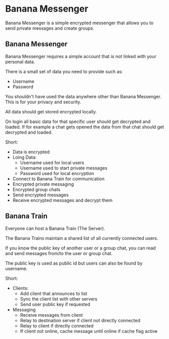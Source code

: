 # Banana Messenger

Banana Messenger is a simple encrypted messenger that allows you to send private messages and create groups.

## Banana Messenger

Banana Messenger requires a simple account that is not linked with your personal data.

There is a small set of data you need to provide such as:
- Username
- Password

You shouldn't have used the data anywhere other than Banana Messenger. This is for your privacy and security.

All data should get stored encrypted locally.

On login all basic data for that specific user should get decrypted and loaded. If for example a chat gets opened the data from that chat should get decrypted and loaded.

Short:
- Data is encrypted
- Loing Data:
  - Username used for local users
  - Username used to start private messages
  - Password used for local encryption
- Connect to Banana Train for communication
- Encrypted private messaging
- Encrypted group chats
- Send encrypted messages
- Receive encrypted messages and decrypt them

## Banana Train

Everyone can host a Banana Train (The Server).

The Banana Trains maintain a shared list of all currently connected users.

If you know the public key of another user or a group chat, you can read and send messages from/to the user or group chat.

The public key is used as public id but users can also be found by username.

Short:
- Clients:
  - Add client that announces to list
  - Sync the client list with other servers
  - Send user public key if requested
- Messaging
  - Receive messages from client
  - Relay to destination server if client not directly connected
  - Relay to client if directly connected 
  - If client not online, cache message until online if cache flag active